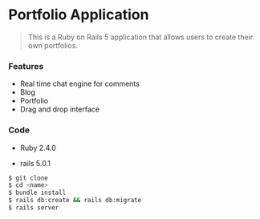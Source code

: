 # Portfolio Application

> This is a Ruby on Rails 5 application that allows users to create their own portfolios.

### Features

- Real time chat engine for comments
- Blog
- Portfolio
- Drag and drop interface

### Code


* Ruby 2.4.0

* rails 5.0.1

```Bash
$ git clone
$ cd <name>
$ bundle install
$ rails db:create && rails db:migrate
$ rails server
```

